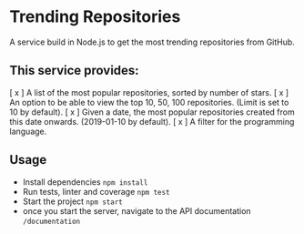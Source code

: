 # Trending Repositories

A service build in Node.js to get the most trending repositories from GitHub.

## This service provides:
[ x ] A list of the most popular repositories, sorted by number of stars.
[ x ] An option to be able to view the top 10, 50, 100 repositories. (Limit is set to 10 by default).
[ x ] Given a date, the most popular repositories created from this date onwards. (2019-01-10 by default).
[ x ] A filter for the programming language.


## Usage

- Install dependencies ```npm install```
- Run tests, linter and coverage ```npm test```
- Start the project ```npm start```
- once you start the server, navigate to the API documentation ```/documentation```